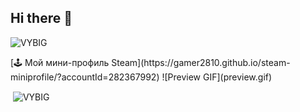 ## Hi there 👋
<p align="left"> <img src="https://komarev.com/ghpvc/?username=VYBIG&label=Profile%20views&color=0e75b6&style=flat" alt="VYBIG" /> </p>
[🕹️ Мой мини-профиль Steam](https://gamer2810.github.io/steam-miniprofile/?accountId=282367992)
![Preview GIF](preview.gif)
<!--
**VYBIG/VYBIG** is a ✨ _special_ ✨ repository because its `README.md` (this file) appears on your GitHub profile.
Here are some ideas to get you started:
- 🔭 I’m currently working on ...
- 🌱 I’m currently learning ...
- 👯 I’m looking to collaborate on ...
- 🤔 I’m looking for help with ...
- 💬 Ask me about ...
- 📫 How to reach me: ...
- 😄 Pronouns: ...
- ⚡ Fun fact: ...
-->

<p>&nbsp;<img align="center" src="https://github-readme-stats.vercel.app/api?username=VYBIG&show_icons=true&locale=en" alt="VYBIG" /></p>
